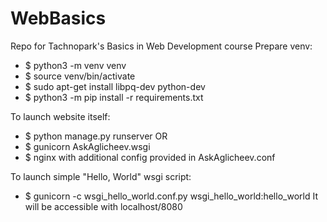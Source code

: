 # WebBasics
Repo for Tachnopark's Basics in Web Development course
Prepare venv:
- $ python3 -m venv venv
- $ source venv/bin/activate
- $ sudo apt-get install libpq-dev python-dev
- $ python3 -m pip install -r requirements.txt

To launch website itself:
- $ python manage.py runserver
OR
- $ gunicorn AskAglicheev.wsgi
- $ nginx with additional config provided in AskAglicheev.conf

To launch simple "Hello, World" wsgi script:
- $ gunicorn -c wsgi_hello_world.conf.py wsgi_hello_world:hello_world
It will be accessible with localhost/8080
